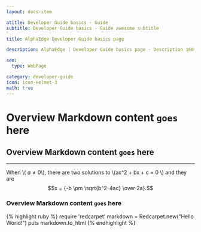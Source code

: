 ```yaml
---
layout: docs-item

atitle: Developer Guide basics - Guide 
subtitle: Developer Guide basics - Guide awesome subtitle

title: AlphaEdge Developer Guide basics page

description: AlphaEdge | Developer Guide basics page - Description 160-260 chars

seo:
  type: WebPage

category: developer-guide
icon: icon-Helmet-3
math: true
---
```


# Overview Markdown content `goes` here
## Overview Markdown content `goes` here

---

When \\( $a \ne 0$\\), there are two solutions to \\(ax^2 + bx + c = 0 \\) and they are $$x = {-b \pm \sqrt{b^2-4ac} \over 2a}.$$

### Overview Markdown content `goes` here

{% highlight ruby %}
require 'redcarpet'
markdown = Redcarpet.new("Hello World!")
puts markdown.to_html
{% endhighlight %}